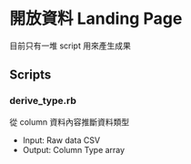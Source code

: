 # 開放資料 Landing Page

目前只有一堆 script 用來產生成果

## Scripts

### derive_type.rb

從 column 資料內容推斷資料類型

* Input: Raw data CSV
* Output: Column Type array

